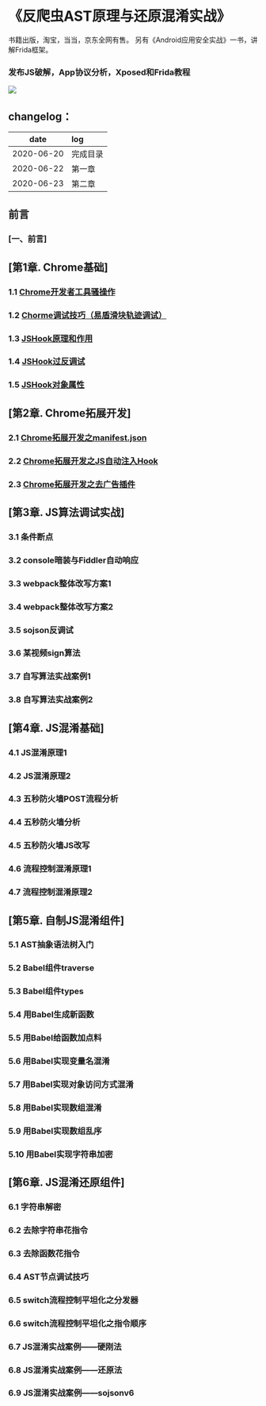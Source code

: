 # 《反爬虫AST原理与还原混淆实战》

书籍出版，淘宝，当当，京东全网有售。
另有《Android应用安全实战》一书，讲解Frida框架。


### 发布JS破解，App协议分析，Xposed和Frida教程
![](https://mmbiz.qpic.cn/mmbiz_jpg/PAFHVZCvStuRWU5jDNFTPzxURY7dXaDpzwlb3YW6hW6KgjtbVgicfwKtoqaoNSGBIfYoZeqic1NkJtibU1Cs9WVBQ/640?wx_fmt=jpeg&tp=webp&wxfrom=5&wx_lazy=1&wx_co=1)


## changelog：

|date|log|
|:-:|:-|
|2020-06-20|完成目录|
|2020-06-22|第一章|
|2020-06-23|第二章|

## 前言
### [一、前言]

## [第1章. Chrome基础]
### 1.1 [Chrome开发者工具骚操作](https://github.com/LoseNine/Restore-JS/blob/master/1.Chrome%E5%9F%BA%E7%A1%80/1.1Chrome%E5%BC%80%E5%8F%91%E8%80%85%E5%B7%A5%E5%85%B7%E9%AA%9A%E6%93%8D%E4%BD%9C.md)
### 1.2 [Chorme调试技巧（易盾滑块轨迹调试）](https://github.com/LoseNine/Restore-JS/blob/master/1.Chrome%E5%9F%BA%E7%A1%80/1.2Chrome%E8%B0%83%E8%AF%95%E6%8A%80%E5%B7%A7%EF%BC%88%E6%9F%90%E6%98%93%E6%BB%91%E5%9D%97%EF%BC%89.md)
### 1.3 [JSHook原理和作用](https://github.com/LoseNine/Restore-JS/blob/master/1.Chrome%E5%9F%BA%E7%A1%80/1.3JS%20Hook%E5%8E%9F%E7%90%86%E4%B8%8E%E4%BD%9C%E7%94%A8.md)
### 1.4 [JSHook过反调试](https://github.com/LoseNine/Restore-JS/blob/master/1.Chrome%E5%9F%BA%E7%A1%80/1.4JS%20Hook%E8%BF%87%E5%8F%8D%E8%B0%83%E8%AF%95.md)
### 1.5 [JSHook对象属性](https://github.com/LoseNine/Restore-JS/blob/master/1.Chrome%E5%9F%BA%E7%A1%80/1.5JS%20Hook%E5%AF%B9%E8%B1%A1%E5%B1%9E%E6%80%A7.md)

## [第2章. Chrome拓展开发]
### 2.1 [Chrome拓展开发之manifest.json](https://github.com/LoseNine/Restore-JS/blob/master/2.Chrome%E6%8B%93%E5%B1%95%E5%BC%80%E5%8F%91/2.1Chrome%E6%8B%93%E5%B1%95%E5%BC%80%E5%8F%91%E4%B9%8Bmanifest.json.md)
### 2.2 [Chrome拓展开发之JS自动注入Hook](https://github.com/LoseNine/Restore-JS/blob/master/2.Chrome%E6%8B%93%E5%B1%95%E5%BC%80%E5%8F%91/2.2Chrome%E6%8B%93%E5%B1%95%E5%BC%80%E5%8F%91%E4%B9%8B%E8%87%AA%E5%8A%A8%E6%B3%A8%E5%85%A5Hook.md)
### 2.3 [Chrome拓展开发之去广告插件](https://github.com/LoseNine/Restore-JS/blob/master/2.Chrome%E6%8B%93%E5%B1%95%E5%BC%80%E5%8F%91/2.3Chrome%E6%8B%93%E5%B1%95%E5%BC%80%E5%8F%91%E4%B9%8B%E5%8E%BB%E5%B9%BF%E5%91%8A.md)

## [第3章. JS算法调试实战]
### 3.1 条件断点
### 3.2 console暗装与Fiddler自动响应
### 3.3 webpack整体改写方案1
### 3.4 webpack整体改写方案2
### 3.5 sojson反调试
### 3.6 某视频sign算法
### 3.7 自写算法实战案例1
### 3.8 自写算法实战案例2

## [第4章. JS混淆基础]
### 4.1 JS混淆原理1
### 4.2 JS混淆原理2
### 4.3 五秒防火墙POST流程分析
### 4.4 五秒防火墙分析
### 4.5 五秒防火墙JS改写
### 4.6 流程控制混淆原理1
### 4.7 流程控制混淆原理2

## [第5章. 自制JS混淆组件]
### 5.1 AST抽象语法树入门
### 5.2 Babel组件traverse
### 5.3 Babel组件types
### 5.4 用Babel生成新函数
### 5.5 用Babel给函数加点料
### 5.6 用Babel实现变量名混淆
### 5.7 用Babel实现对象访问方式混淆
### 5.8 用Babel实现数组混淆
### 5.9 用Babel实现数组乱序
### 5.10 用Babel实现字符串加密

## [第6章. JS混淆还原组件]
### 6.1 字符串解密
### 6.2 去除字符串花指令
### 6.3 去除函数花指令
### 6.4 AST节点调试技巧
### 6.5 switch流程控制平坦化之分发器
### 6.6 switch流程控制平坦化之指令顺序
### 6.7 JS混淆实战案例——硬刚法
### 6.8 JS混淆实战案例——还原法
### 6.9 JS混淆实战案例——sojsonv6

